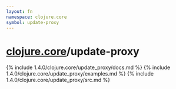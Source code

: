 ```yaml
---
layout: fn
namespace: clojure.core
symbol: update-proxy
---
```


# [clojure.core](../)/update-proxy

{% include 1.4.0/clojure.core/update_proxy/docs.md %}
{% include 1.4.0/clojure.core/update_proxy/examples.md %}
{% include 1.4.0/clojure.core/update_proxy/src.md %}

